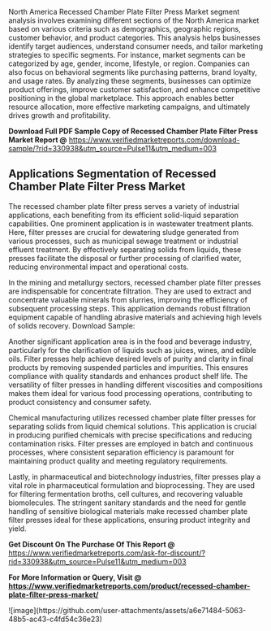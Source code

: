 <p>North America Recessed Chamber Plate Filter Press Market segment analysis involves examining different sections of the North America market based on various criteria such as demographics, geographic regions, customer behavior, and product categories. This analysis helps businesses identify target audiences, understand consumer needs, and tailor marketing strategies to specific segments. For instance, market segments can be categorized by age, gender, income, lifestyle, or region. Companies can also focus on behavioral segments like purchasing patterns, brand loyalty, and usage rates. By analyzing these segments, businesses can optimize product offerings, improve customer satisfaction, and enhance competitive positioning in the global marketplace. This approach enables better resource allocation, more effective marketing campaigns, and ultimately drives growth and profitability.</p><p><span class="font-[700]"><strong>Download Full PDF Sample Copy of&nbsp;Recessed Chamber Plate Filter Press Market Report @</strong>&nbsp;</span><span class="font-[700]"><a href="https://www.verifiedmarketreports.com/download-sample/?rid=330938&amp;utm_source=Pulse11&amp;utm_medium=003&amp;trk=article-ssr-frontend-pulse_little-text-block" target="_blank" data-tracking-control-name="article-ssr-frontend-pulse_little-text-block" data-tracking-will-navigate="" data-test-link="">https://www.verifiedmarketreports.com/download-sample/?rid=330938&amp;utm_source=Pulse11&amp;utm_medium=003</a></span></p> <h2>Applications Segmentation of Recessed Chamber Plate Filter Press Market</h2><p>The recessed chamber plate filter press serves a variety of industrial applications, each benefiting from its efficient solid-liquid separation capabilities. One prominent application is in wastewater treatment plants. Here, filter presses are crucial for dewatering sludge generated from various processes, such as municipal sewage treatment or industrial effluent treatment. By effectively separating solids from liquids, these presses facilitate the disposal or further processing of clarified water, reducing environmental impact and operational costs.</p><p>In the mining and metallurgy sectors, recessed chamber plate filter presses are indispensable for concentrate filtration. They are used to extract and concentrate valuable minerals from slurries, improving the efficiency of subsequent processing steps. This application demands robust filtration equipment capable of handling abrasive materials and achieving high levels of solids recovery. Download Sample:</p><p>Another significant application area is in the food and beverage industry, particularly for the clarification of liquids such as juices, wines, and edible oils. Filter presses help achieve desired levels of purity and clarity in final products by removing suspended particles and impurities. This ensures compliance with quality standards and enhances product shelf life. The versatility of filter presses in handling different viscosities and compositions makes them ideal for various food processing operations, contributing to product consistency and consumer safety.</p><p>Chemical manufacturing utilizes recessed chamber plate filter presses for separating solids from liquid chemical solutions. This application is crucial in producing purified chemicals with precise specifications and reducing contamination risks. Filter presses are employed in batch and continuous processes, where consistent separation efficiency is paramount for maintaining product quality and meeting regulatory requirements.</p><p>Lastly, in pharmaceutical and biotechnology industries, filter presses play a vital role in pharmaceutical formulation and bioprocessing. They are used for filtering fermentation broths, cell cultures, and recovering valuable biomolecules. The stringent sanitary standards and the need for gentle handling of sensitive biological materials make recessed chamber plate filter presses ideal for these applications, ensuring product integrity and yield.</p><p><strong>Get Discount On The Purchase Of This Report @</strong> <a href="Get Discount On The Purchase Of This Report @ https://www.verifiedmarketreports.com/ask-for-discount/?rid=330938&amp;utm_source=Pulse11&amp;utm_medium=003" target="_blank">https://www.verifiedmarketreports.com/ask-for-discount/?rid=330938&amp;utm_source=Pulse11&amp;utm_medium=003</a> &nbsp;</p><p><strong>For More Information or Query, Visit @ <a href="https://www.verifiedmarketreports.com/product/recessed-chamber-plate-filter-press-market/" target="_blank">https://www.verifiedmarketreports.com/product/recessed-chamber-plate-filter-press-market/</a></strong></p>
![image](https://github.com/user-attachments/assets/a6e71484-5063-48b5-ac43-c4fd54c36e23)
